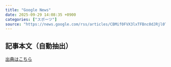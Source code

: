 ```yaml
---
title: "Google News"
date: 2025-09-29 14:08:35 +0900
categories: ["スポーツ"]
source: "https://news.google.com/rss/articles/CBMif0FVX3lxTFBnc0dJRjl0TWliU0hJTHRNbi1hTG43YlJTNjNNRmJIYjl6Ti1pZHk1YlZ3RHdydEFhWHQ4WVlEQm9pLVpSS1JrM2RZSFhpNzN5WkFUdHhVZjg3RnlVMUctUXF0SXJqaVQ4SE9RblktaVVTYjZtVm9nZElkYXFZNEU?oc=5"
---
```


## 記事本文（自動抽出）
<body class="y0K44d EA71Tc" id="readabilityBody"></body>

[出典はこちら](https://news.google.com/rss/articles/CBMif0FVX3lxTFBnc0dJRjl0TWliU0hJTHRNbi1hTG43YlJTNjNNRmJIYjl6Ti1pZHk1YlZ3RHdydEFhWHQ4WVlEQm9pLVpSS1JrM2RZSFhpNzN5WkFUdHhVZjg3RnlVMUctUXF0SXJqaVQ4SE9RblktaVVTYjZtVm9nZElkYXFZNEU?oc=5)
